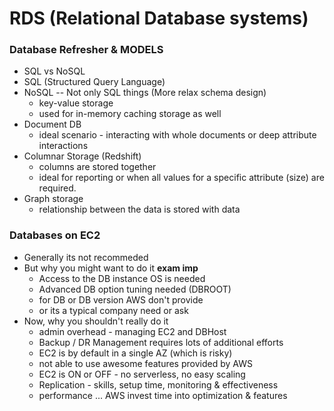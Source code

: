 # RDS (Relational Database systems)


### Database Refresher & MODELS
- SQL vs NoSQL
- SQL (Structured Query Language)
- NoSQL -- Not only SQL things (More relax schema design)
  - key-value storage
  - used for in-memory caching storage as well
- Document DB
  - ideal scenario - interacting with whole documents or deep attribute interactions
- Columnar Storage (Redshift)
  - columns are stored together
  - ideal for reporting or when all values for a specific attribute (size) are required.
- Graph storage
  - relationship between the data is stored with data

### Databases on EC2
- Generally its not recommeded
- But why you might want to do it **exam imp**
  - Access to the DB instance OS is needed
  - Advanced DB option tuning needed (DBROOT)
  - for DB or DB version AWS don't provide
  - or its a typical company need or ask
- Now, why you shouldn't really do it
  - admin overhead - managing EC2 and DBHost
  - Backup / DR Management requires lots of additional efforts
  - EC2 is by default in a single AZ (which is risky)
  - not able to use awesome features provided by AWS
  - EC2 is ON or OFF - no serverless, no easy scaling
  - Replication - skills, setup time, monitoring & effectiveness
  - performance ... AWS invest time into optimization & features
